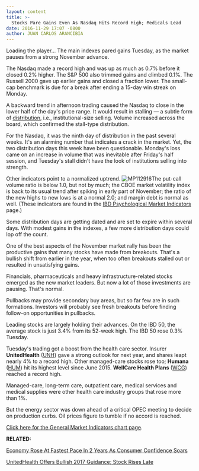 ```yaml
---
layout: content
title: >-
  Stocks Pare Gains Even As Nasdaq Hits Record High; Medicals Lead
date: 2016-11-29 17:07 -0800
author: JUAN CARLOS ARANCIBIA
---
```






Loading the player...
The main indexes pared gains Tuesday, as the market pauses from a strong November advance.


The Nasdaq made a record high and was up as much as 0.7% before it closed 0.2% higher. The S&P 500 also trimmed gains and climbed 0.1%. The Russell 2000 gave up earlier gains and closed a fraction lower. The small-cap benchmark is due for a break after ending a 15-day win streak on Monday.


A backward trend in afternoon trading caused the Nasdaq to close in the lower half of the day's price range. It would result in stalling — a subtle form of [distribution](http://education.investors.com/lesson.aspx?id=735759&sourceid=735764), i.e., institutional-size selling. Volume increased across the board, which confirmed the stall-type distribution.


For the Nasdaq, it was the ninth day of distribution in the past several weeks. It's an alarming number that indicates a crack in the market. Yet, the two distribution days this week have been questionable. Monday's loss came on an increase in volume that was inevitable after Friday's half session, and Tuesday's stall didn't have the look of institutions selling into strength.


Other indicators point to a normalized uptrend. ![MP112916](https://www.investors.com/wp-content/uploads/2016/11/MP112916-162x300.png)The put-call volume ratio is below 1.0, but not by much; the CBOE market volatility index is back to its usual trend after spiking in early part of November; the ratio of the new highs to new lows is at a normal 2.0; and margin debt is normal as well. (These indicators are found in the [IBD Psychological Market Indicators](http://research.investors.com/psychological-market-indicators/) page.)


Some distribution days are getting dated and are set to expire within several days. With modest gains in the indexes, a few more distribution days could lop off the count.


One of the best aspects of the November market rally has been the productive gains that many stocks have made from breakouts. That's a bullish shift from earlier in the year, when too often breakouts stalled out or resulted in unsatisfying gains.


Financials, pharmaceuticals and heavy infrastructure-related stocks emerged as the new market leaders. But now a lot of those investments are pausing. That's normal.


Pullbacks may provide secondary buy areas, but so far few are in such formations. Investors will probably see fresh breakouts before finding follow-on opportunities in pullbacks.


Leading stocks are largely holding their advances. On the IBD 50, the average stock is just 3.4% from its 52-week high. The IBD 50 rose 0.3% Tuesday.


Tuesday's trading got a boost from the health care sector. Insurer **UnitedHealth** ([UNH](https://research.investors.com/quote.aspx?symbol=UNH)) gave a strong outlook for next year, and shares leapt nearly 4% to a record high. Other managed-care stocks rose too; **Humana** ([HUM](https://research.investors.com/quote.aspx?symbol=HUM)) hit its highest level since June 2015. **WellCare Health Plans** ([WCG](https://research.investors.com/quote.aspx?symbol=WCG)) reached a record high.


Managed-care, long-term care, outpatient care, medical services and medical supplies were other health care industry groups that rose more than 1%.


But the energy sector was down ahead of a critical OPEC meeting to decide on production curbs. Oil prices figure to tumble if no accord is reached.


[Click here for the General Market Indicators chart page](https://www.investors.com/wp-content/uploads/2016/11/IBD2911152608GMI.pdf).


**RELATED:**


[Economy Rose At Fastest Pace In 2 Years As Consumer Confidence Soars](https://www.investors.com/news/economy/gdp-growth-revised-case-schiller-home-prices-consumer-confidence/)


[UnitedHealth Offers Bullish 2017 Guidance; Stock Rises Late](https://www.investors.com/news/unitedhealth-offers-bullish-2017-guidance-stock-rises-late/) 




